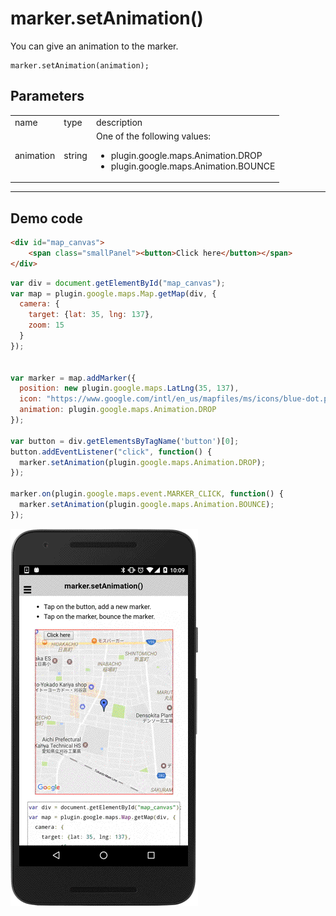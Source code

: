 # marker.setAnimation()

You can give an animation to the marker.

```
marker.setAnimation(animation);
```


## Parameters

<table>
<tr>
  <td>name</td>
  <td>type</td>
  <td>description</td>
</tr>
<tr>
  <td>animation</td>
  <td>string</td>
  <td>One of the following values:
<ul>
  <li>plugin.google.maps.Animation.DROP</li>
  <li>plugin.google.maps.Animation.BOUNCE</li>
</ul>
</td>
</tr>
</table>

-----------------------------------------------------------------------

## Demo code

```html
<div id="map_canvas">
    <span class="smallPanel"><button>Click here</button></span>
</div>
```

```js
var div = document.getElementById("map_canvas");
var map = plugin.google.maps.Map.getMap(div, {
  camera: {
    target: {lat: 35, lng: 137},
    zoom: 15
  }
});


var marker = map.addMarker({
  position: new plugin.google.maps.LatLng(35, 137),
  icon: "https://www.google.com/intl/en_us/mapfiles/ms/icons/blue-dot.png",
  animation: plugin.google.maps.Animation.DROP
});

var button = div.getElementsByTagName('button')[0];
button.addEventListener("click", function() {
  marker.setAnimation(plugin.google.maps.Animation.DROP);
});

marker.on(plugin.google.maps.event.MARKER_CLICK, function() {
  marker.setAnimation(plugin.google.maps.Animation.BOUNCE);
});

```

![](image.gif)
